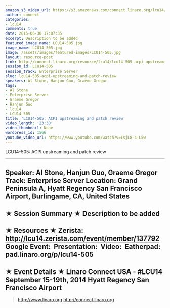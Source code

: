 ```yaml
---
amazon_s3_video_url: https://s3.amazonaws.com/connect.linaro.org/lcu14/videos/09-19-Friday/LCU14-505-+ACPI+upstreaming+and+patch+review.mp4
author: connect
categories:
- lcu14
comments: true
date: 2015-06-30 17:07:35
excerpt: Description to be added
featured_image_name: LCU14-505.jpg
image_name: LCU14-505.jpg
image: /assets/images/featured-images/LCU14-505.jpg
layout: resource-post
link: http://connect.linaro.org/resource/lcu14/lcu14-505-acpi-upstreaming-and-patch-review/
session_id: LCU14-505
session_track: Enterprise Server
slug: lcu14-505-acpi-upstreaming-and-patch-review
speakers: Al Stone, Hanjun Guo, Graeme Gregor
tags:
- Al Stone
- Enterprise Server
- Graeme Gregor
- Hanjun Guo
- lcu14
- LCU14-505
title: 'LCU14-505: ACPI upstreaming and patch review'
video_length: '23:30'
video_thumbnail: None
wordpress_id: 1566
youtube_video_url: https://www.youtube.com/watch?v=IsjL8-4-L5w
---
```


LCU14-505: ACPI upstreaming and patch review

---------------------------------------------------

Speaker: Al Stone, Hanjun Guo, Graeme Gregor
Track: Enterprise Server
Location: Grand Peninsula A, Hyatt Regency San Francisco Airport, Burlingame, CA, United States
---------------------------------------------------

★ Session Summary ★
Description to be added
---------------------------------------------------

★ Resources ★
Zerista: http://lcu14.zerista.com/event/member/137792
Google Event: 
Presentation: 
Video: 
Eatherpad: pad.linaro.org/p/lcu14-505
---------------------------------------------------

★ Event Details ★
Linaro Connect USA - #LCU14
September 15-19th, 2014
Hyatt Regency San Francisco Airport
---------------------------------------------------

> http://www.linaro.org
> http://connect.linaro.org
